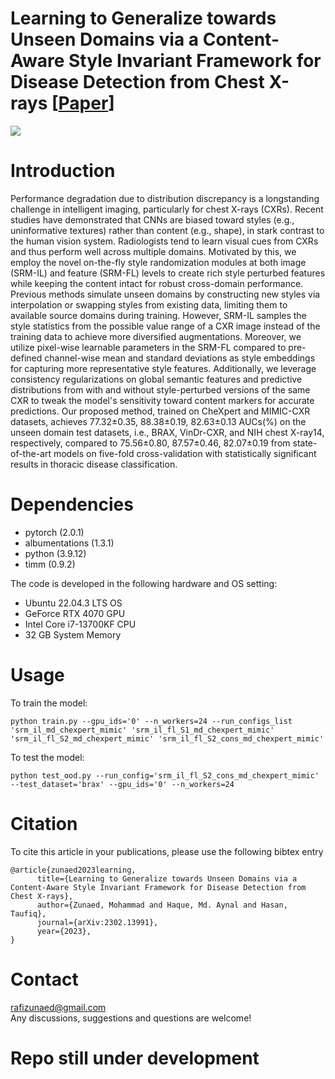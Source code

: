 # Learning to Generalize towards Unseen Domains via a Content-Aware Style Invariant Framework for Disease Detection from Chest X-rays [[Paper](https://arxiv.org/abs/2302.13991)]

![](images/overall_framework.png)

# Introduction
Performance degradation due to distribution discrepancy is a longstanding challenge in intelligent imaging, particularly for chest X-rays (CXRs). Recent studies have demonstrated that CNNs are biased toward styles (e.g., uninformative textures) rather than content (e.g., shape), in stark contrast to the human vision system. Radiologists tend to learn visual cues from CXRs and thus perform well across multiple domains. Motivated by this, we employ the novel on-the-fly style randomization modules at both image (SRM-IL) and feature (SRM-FL) levels to create rich style perturbed features while keeping the content intact for robust cross-domain performance. Previous methods simulate unseen domains by constructing new styles via interpolation or swapping styles from existing data, limiting them to available source domains during training. However, SRM-IL samples the style statistics from the possible value range of a CXR image instead of the training data to achieve more diversified augmentations. Moreover, we utilize pixel-wise learnable parameters in the SRM-FL compared to pre-defined channel-wise mean and standard deviations as style embeddings for capturing more representative style features. Additionally, we leverage consistency regularizations on global semantic features and predictive distributions from with and without style-perturbed versions of the same CXR to tweak the model's sensitivity toward content markers for accurate predictions. Our proposed method, trained on CheXpert and MIMIC-CXR datasets, achieves 77.32&plusmn;0.35, 88.38&plusmn;0.19, 82.63&plusmn;0.13 AUCs(\%) on the unseen domain test datasets, i.e., BRAX, VinDr-CXR, and NIH chest X-ray14, respectively, compared to 75.56&plusmn;0.80, 87.57&plusmn;0.46, 82.07&plusmn;0.19 from state-of-the-art models on five-fold cross-validation with statistically significant results in thoracic disease classification.

# Dependencies
- pytorch (2.0.1)
- albumentations (1.3.1)
- python (3.9.12)
- timm (0.9.2)

The code is developed in the following hardware and OS setting:
- Ubuntu 22.04.3 LTS OS
- GeForce RTX 4070 GPU
- Intel Core i7-13700KF CPU
- 32 GB System Memory

# Usage
To train the model:
```
python train.py --gpu_ids='0' --n_workers=24 --run_configs_list 'srm_il_md_chexpert_mimic' 'srm_il_fl_S1_md_chexpert_mimic' 'srm_il_fl_S2_md_chexpert_mimic' 'srm_il_fl_S2_cons_md_chexpert_mimic'
```
To test the model:
```
python test_ood.py --run_config='srm_il_fl_S2_cons_md_chexpert_mimic' --test_dataset='brax' --gpu_ids='0' --n_workers=24
```

# Citation
To cite this article in your publications, please use the following bibtex entry
```
@article{zunaed2023learning,
      title={Learning to Generalize towards Unseen Domains via a Content-Aware Style Invariant Framework for Disease Detection from Chest X-rays}, 
      author={Zunaed, Mohammad and Haque, Md. Aynal and Hasan, Taufiq},
      journal={arXiv:2302.13991},
      year={2023},
}
```

# Contact
rafizunaed@gmail.com <br>
Any discussions, suggestions and questions are welcome!

# Repo still under development
